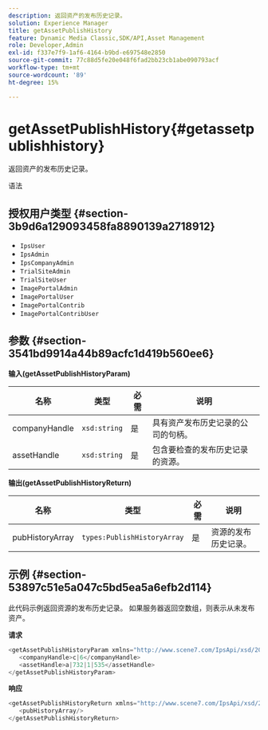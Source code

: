 ```yaml
---
description: 返回资产的发布历史记录。
solution: Experience Manager
title: getAssetPublishHistory
feature: Dynamic Media Classic,SDK/API,Asset Management
role: Developer,Admin
exl-id: f337e7f9-1af6-4164-b9bd-e697548e2850
source-git-commit: 77c88d5fe20e048f6fad2bb23cb1abe090793acf
workflow-type: tm+mt
source-wordcount: '89'
ht-degree: 15%

---
```


# getAssetPublishHistory{#getassetpublishhistory}

返回资产的发布历史记录。

语法

## 授权用户类型 {#section-3b9d6a129093458fa8890139a2718912}

* `IpsUser`
* `IpsAdmin`
* `IpsCompanyAdmin`
* `TrialSiteAdmin`
* `TrialSiteUser`
* `ImagePortalAdmin`
* `ImagePortalUser`
* `ImagePortalContrib`
* `ImagePortalContribUser`

## 参数 {#section-3541bd9914a44b89acfc1d419b560ee6}

**输入(getAssetPublishHistoryParam)**

| 名称 | 类型 | 必需 | 说明 |
|---|---|---|---|
| companyHandle | `xsd:string` | 是 | 具有资产发布历史记录的公司的句柄。 |
| assetHandle | `xsd:string` | 是 | 包含要检查的发布历史记录的资源。 |

**输出(getAssetPublishHistoryReturn)**

| 名称 | 类型 | 必需 | 说明 |
|---|---|---|---|
| pubHistoryArray | `types:PublishHistoryArray` | 是 | 资源的发布历史记录。 |

## 示例 {#section-53897c51e5a047c5bd5ea5a6efb2d114}

此代码示例返回资源的发布历史记录。 如果服务器返回空数组，则表示从未发布资产。

**请求**

```java
<getAssetPublishHistoryParam xmlns="http://www.scene7.com/IpsApi/xsd/2008-01-15">
   <companyHandle>c|6</companyHandle>
   <assetHandle>a|732|1|535</assetHandle>
</getAssetPublishHistoryParam>
```

**响应**

```java
<getAssetPublishHistoryReturn xmlns="http://www.scene7.com/IpsApi/xsd/2008-01-15">
   <pubHistoryArray/>
</getAssetPublishHistoryReturn>
```
